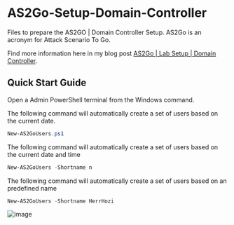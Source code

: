 # AS2Go-Setup-Domain-Controller
Files to prepare the AS2GO | Domain Controller Setup. AS2Go is an acronym for Attack Scenario To Go. 

Find more information here in my blog post [AS2Go | Lab Setup | Domain Controller](https://herrhozi.com/2022/01/04/as2go-lab-setup-domain-controller/). 

## Quick Start Guide
Open a Admin PowerShell terminal from the Windows command.

The following command will automatically create a set of users based on the current date.
```PowerShell
New-AS2GoUsers.ps1 
```

The following command will automatically create a set of users based on the current date and time 
```PowerShell
New-AS2GoUsers -Shortname n
```

The following command will automatically create a set of users based on an predefined name
```PowerShell
New-AS2GoUsers -Shortname HerrHozi
```

![image](https://user-images.githubusercontent.com/96825160/148137999-90d65163-29d8-488e-8be7-0922c23762c0.png)
